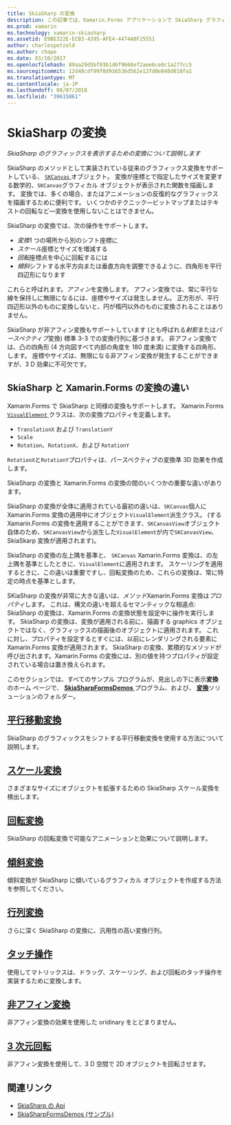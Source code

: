 ```yaml
---
title: SkiaSharp の変換
description: この記事では、Xamarin.Forms アプリケーションで SkiaSharp グラフィックスを表示するための変換について説明し、サンプル コードを示します。
ms.prod: xamarin
ms.technology: xamarin-skiasharp
ms.assetid: E9BE322E-ECB3-4395-AFE4-4474A0F25551
author: charlespetzold
ms.author: chape
ms.date: 03/10/2017
ms.openlocfilehash: 89aa29d5bf03b1d6f9668ef2aee6ce0c1a277cc5
ms.sourcegitcommit: 12d48cdf99f0d916536d562e137d0e840d818fa1
ms.translationtype: MT
ms.contentlocale: ja-JP
ms.lasthandoff: 08/07/2018
ms.locfileid: "39615861"
---
```

# <a name="skiasharp-transforms"></a>SkiaSharp の変換

_SkiaSharp のグラフィックスを表示するための変換について説明します_

SkiaSharp のメソッドとして実装されている従来のグラフィックス変換をサポートしている、 [ `SKCanvas` ](https://developer.xamarin.com/api/type/SkiaSharp.SKCanvas/)オブジェクト。 変換が座標とで指定したサイズを変更する数学的、`SKCanvas`グラフィカル オブジェクトが表示された関数を描画します。 変換では、多くの場合、またはアニメーションの反復的なグラフィックスを描画するために便利です。 いくつかのテクニック&mdash;ビットマップまたはテキストの回転など&mdash;変換を使用しないことはできません。

SkiaSharp の変換では、次の操作をサポートします。

- *変換*1 つの場所から別のシフト座標に
- *スケール*座標とサイズを増減する
- *回転*座標点を中心に回転するには
- *傾斜*シフトする水平方向または垂直方向を調整できるように、四角形を平行四辺形になります

これらと呼ばれます。*アフィン*を変換します。 アフィン変換では、常に平行な線を保持しに無限になるには、座標やサイズは発生しません。 正方形が、平行四辺形以外のものに変換しないと、円が楕円以外のものに変換されることはありません。

SkiaSharp が非アフィン変換もサポートしています (とも呼ばれる*射影*または*パースペクティブ*変換) 標準 3-3 での変換行列に基づきます。 非アフィン変換では、凸の四角形 (4 方向図すべて内部の角度を 180 度未満) に変換する四角形、します。 座標やサイズは、無限になる非アフィン変換が発生することができますが、3 D 効果に不可欠です。

## <a name="differences-between-skiasharp-and-xamarinforms-transforms"></a>SkiaSharp と Xamarin.Forms の変換の違い

Xamarin.Forms で SkiaSharp と同様の変換もサポートします。 Xamarin.Forms [ `VisualElement` ](xref:Xamarin.Forms.VisualElement)クラスは、次の変換プロパティを定義します。

- `TranslationX` および `TranslationY`
- `Scale`
- `Rotation`、`RotationX`、および `RotationY`

`RotationX`と`RotationY`プロパティは、パースペクティブの変換準 3D 効果を作成します。

SkiaSharp の変換と Xamarin.Forms の変換の間のいくつかの重要な違いがあります。

SkiaSharp の変換が全体に適用されている最初の違いは、`SKCanvas`個人に Xamarin.Forms 変換の適用中にオブジェクト`VisualElement`派生クラス。 (する Xamarin.Forms の変換を適用することができます、`SKCanvasView`オブジェクト自体のため、`SKCanvasView`から派生した`VisualElement`が内で`SKCanvasView`、SkiaSkarp 変換が適用されます)。

SkiaSharp の変換の左上隅を基準と、 `SKCanvas` Xamarin.Forms 変換は、の左上隅を基準としたときに、`VisualElement`に適用されます。 スケーリングを適用するときに、この違いは重要ですし、回転変換のため、これらの変換は、常に特定の時点を基準とします。

SKiaSharp の変換が非常に大きな違いは、*メソッド*Xamarin.Forms 変換は*プロパティ*します。 これは、構文の違いを超えるセマンティックな相違点: SkiaSharp の変換は、Xamarin.Forms の変換状態を設定中に操作を実行します。 SkiaSharp の変換は、変換が適用される前に、描画する graphics オブジェクトではなく、グラフィックスの描画後のオブジェクトに適用されます。 これに対し、プロパティを設定するとすぐには、以前にレンダリングされる要素に Xamarin.Forms 変換が適用されます。 SkiaSharp の変換、累積的なメソッドが呼び出されます。Xamarin.Forms の変換には、別の値を持つプロパティが設定されている場合は置き換えられます。

このセクションでは、すべてのサンプル プログラムが、見出しの下に表示**変換**のホーム ページで、 [ **SkiaSharpFormsDemos** ](https://developer.xamarin.com/samples/xamarin-forms/SkiaSharpForms/Demos/)プログラム、および、 [**変換**](https://github.com/xamarin/xamarin-forms-samples/tree/master/SkiaSharpForms/Demos/Demos/SkiaSharpFormsDemos/Transforms)ソリューションのフォルダー。

## <a name="the-translate-transformtranslatemd"></a>[平行移動変換](translate.md)

SkiaSharp のグラフィックスをシフトする平行移動変換を使用する方法について説明します。

## <a name="the-scale-transformscalemd"></a>[スケール変換](scale.md)

さまざまなサイズにオブジェクトを拡張するための SkiaSharp スケール変換を検出します。

## <a name="the-rotate-transformrotatemd"></a>[回転変換](rotate.md)

SkiaSharp の回転変換で可能なアニメーションと効果について説明します。

## <a name="the-skew-transformskewmd"></a>[傾斜変換](skew.md)

傾斜変換が SkiaSharp に傾いているグラフィカル オブジェクトを作成する方法を参照してください。

## <a name="matrix-transformsmatrixmd"></a>[行列変換](matrix.md)

さらに深く SkiaSharp の変換に、汎用性の高い変換行列。

## <a name="touch-manipulationstouchmd"></a>[タッチ操作](touch.md)

使用してマトリックスは、ドラッグ、スケーリング、および回転のタッチ操作を実装するために変換します。

## <a name="non-affine-transformsnon-affinemd"></a>[非アフィン変換](non-affine.md)

非アフィン変換の効果を使用した oridinary をとどまりません。

## <a name="3d-rotation3d-rotationmd"></a>[3 次元回転](3d-rotation.md)

非アフィン変換を使用して、3 D 空間で 2D オブジェクトを回転させます。


## <a name="related-links"></a>関連リンク

- [SkiaSharp の Api](https://developer.xamarin.com/api/root/SkiaSharp/)
- [SkiaSharpFormsDemos (サンプル)](https://developer.xamarin.com/samples/xamarin-forms/SkiaSharpForms/Demos/)
